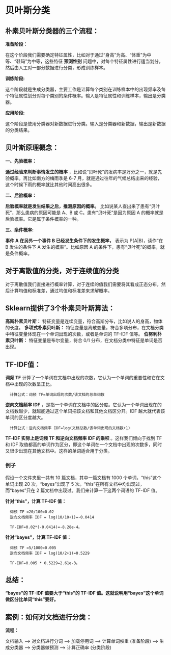 # 贝叶斯分类


## 朴素贝叶斯分类器的三个流程：
  
  __准备阶段：__
                 
  在这个阶段我们需要确定特征属性，比如对于通过“身高”为高、“体重”为中等、“鞋码”为中等，这些特征 __预测性别__ 问题中，对每个特征属性进行适当划分，然后由人工对一部分数据进行分类，形成训练样本。
  
  __训练阶段:__
             
  这个阶段就是生成分类器，主要工作是计算每个类别在训练样本中的出现频率及每个特征属性划分对每个类别的条件概率。输入是特征属性和训练样本，输出是分类器。
    
  __应用阶段:__
               
  这个阶段是使用分类器对新数据进行分类。输入是分类器和新数据，输出是新数据的分类结果。

## 贝叶斯原理概念：
  
  __一、先验概率：__
             
   __通过经验来判断事情发生的概率__ ，比如说“贝叶死”的发病率是万分之一，就是先验概率。再比如南方的梅雨季是 6-7 月，就是通过往年的气候总结出来的经验，这个时候下雨的概率就比其他时间高出很多。
    
  __二、后验概率：__
          
   __后验概率就是发生结果之后，推测原因的概率。__ 比如说某人查出来了患有“贝叶死”，那么患病的原因可能是 A、B 或 C。患有“贝叶死”是因为原因 A 的概率就是后验概率。它是属于条件概率的一种。
    
  __三、条件概率:__
            
   __事件 A 在另外一个事件 B 已经发生条件下的发生概率，__ 表示为 P(A|B)，读作“在 B 发生的条件下 A 发生的概率”。比如原因 A 的条件下，患有“贝叶死”的概率，就是条件概率。
    
    
    

## 对于离散值的分类，对于连续值的分类

  对于离散值我们直接进行概率计算，对于连续的值我们需要将其看成正态分布，然后计算均值和标准差，通过均值和标准差来求解概率。


## Sklearn提供了3个朴素贝叶斯算法：
  
  __高斯朴素贝叶斯：__ 特征变量是连续变量，符合高斯分布，比如说人的身高，物体的长度。
  __多项式朴素贝叶斯：__ 特征变量是离散变量，符合多项分布，在文档分类中特征变量体现在一个单词出现的次数，或者是单词的 TF-IDF 值等。
  __伯努利朴素贝叶斯：__ 特征变量是布尔变量，符合 0/1 分布，在文档分类中特征是单词是否出现。

## TF-IDF值：

  __词频 TF__ 计算了一个单词在文档中出现的次数，它认为一个单词的重要性和它在文档中出现的次数呈正比。
    
      计算公式：词频 TF=单词出现的次数/该文档的总单词数
       
  __逆向文档频率 IDF__ ，是指一个单词在文档中的区分度。它认为一个单词出现在的文档数越少，就越能通过这个单词把该文档和其他文档区分开。IDF 越大就代表该单词的区分度越大。
     
      计算公式：逆向文档频率 IDF=log(文档总数/该单词出现的文档数+1)
     
__TF-IDF 实际上是词频 TF 和逆向文档频率 IDF 的乘积__ 。这样我们倾向于找到 TF 和 IDF 取值都高的单词作为区分，即这个单词在一个文档中出现的次数多，同时又很少出现在其他文档中。这样的单词适合用于分类。

  ### 例子
      
  假设一个文件夹里一共有 10 篇文档，其中一篇文档有 1000 个单词，“this”这个单词出现 20 次，“bayes”出现了 5 次。“this”在所有文档中均出现过，而“bayes”只在 2 篇文档中出现过。我们来计算一下这两个词语的 TF-IDF 值。
  
  __针对“this”，计算 TF-IDF 值：__
      
      词频 TF =20/100=0.02
      逆向文档频率 IDF = log(10/10+1)=-0.0414
      
      TF-IDF=0.02*(-0.0414)=-8.28e-4。
  
  __针对“bayes”，计算 TF-IDF 值：__
  
      词频 TF =5/1000=0.005
      逆向文档频率 IDF = log(10/2+1)=0.5229
      
      TF-IDF=0.005 * 0.5229=2.61e-3。    
      
 ## 总结：  
  __“bayes”的 TF-IDF 值要大于“this”的 TF-IDF 值。这就说明用“bayes”这个单词做区分比单词“this”要好。__
     
     
## 案例：如何对文档进行分类：

__流程：__
            
  文档输入 --> 对文档进行分词 --> 加载停用词 --> 计算单词权重 (准备阶段) --> 生成分类器 --> 分类器做预测 --> 计算正确率  (分类阶段)
  
  
  
  
  
  
  

